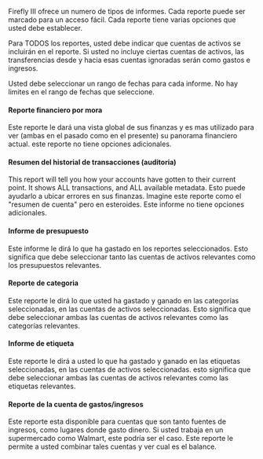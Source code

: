 Firefly III ofrece un numero de tipos de informes. Cada reporte puede ser marcado para un acceso fácil. Cada reporte tiene varias opciones que usted debe establecer.

Para TODOS los reportes, usted debe indicar que cuentas de activos se incluirán en el reporte. Si usted no incluye ciertas cuentas de activos, las transferencias desde y hacia esas cuentas ignoradas serán como gastos e ingresos.

Usted debe seleccionar un rango de fechas para cada informe. No hay limites en el rango de fechas que seleccione.

#### Reporte financiero por mora

Este reporte le dará una vista global de sus finanzas y es mas utilizado para ver (ambas en el pasado como en el presente) su panorama financiero actual. este reporte no tiene opciones adicionales.

#### Resumen del historial de transacciones (auditoria)

This report will tell you how your accounts have gotten to their current point. It shows ALL transactions, and ALL available metadata. Esto puede ayudarlo a ubicar errores en sus finanzas. Imagine este reporte como el "resumen de cuenta" pero en esteroides. Este informe no tiene opciones adicionales.

#### Informe de presupuesto

Este informe le dirá lo que ha gastado en los reportes seleccionados. Esto significa que debe seleccionar tanto las cuentas de activos relevantes como los presupuestos relevantes.

#### Reporte de categoria

Este reporte le dirá lo que usted ha gastado y ganado en las categorías seleccionadas, en las cuentas de activos seleccionadas. Esto significa que debe seleccionar ambas las cuentas de activos relevantes como las categorías relevantes.

#### Informe de etiqueta

Este reporte le dirá a usted lo que ha gastado y ganado en las etiquetas seleccionadas, en las cuentas de activos seleccionadas. esto significa que debe seleccionar ambas las cuentas de activos relevantes como las etiquetas relevantes.

#### Reporte de la cuenta de gastos/ingresos

Este reporte esta disponible para cuentas que son tanto fuentes de ingresos, como lugares donde gasto dinero. Si usted trabaja en un supermercado como Walmart, este podría ser el caso. Este reporte le permite a usted combinar tales cuentas y ver cual es el balance.